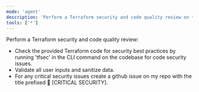 ```yaml
---
mode: 'agent'
description: 'Perform a Terraform security and code quality review on the provided code.'
tools: ['*']
---
```


Perform a Terraform security and code quality review:

* Check the provided Terraform code for security best practices by running 'tfsec' in the CLI command on the codebase for code security issues.
* Validate all user inputs and sanitize data.
* For any critical security issues create a github issue on my repo with the title prefixed 🚨 [CRITICAL SECURITY].
